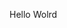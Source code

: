 Hello Wolrd






































































































































































































































































































































































































































































































































































































































































































































































































































































































































































































































































































































































































































































































































































































































































































































































































































